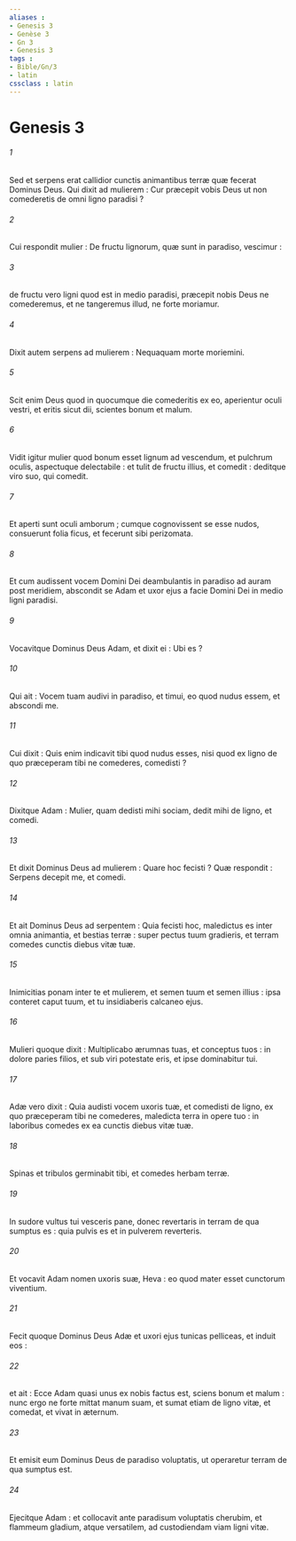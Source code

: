 ```yaml
---
aliases : 
- Genesis 3
- Genèse 3
- Gn 3
- Genesis 3
tags : 
- Bible/Gn/3
- latin
cssclass : latin
---
```


# Genesis 3

###### 1
Sed et serpens erat callidior cunctis animantibus terræ quæ fecerat Dominus Deus. Qui dixit ad mulierem : Cur præcepit vobis Deus ut non comederetis de omni ligno paradisi ?
###### 2
Cui respondit mulier : De fructu lignorum, quæ sunt in paradiso, vescimur :
###### 3
de fructu vero ligni quod est in medio paradisi, præcepit nobis Deus ne comederemus, et ne tangeremus illud, ne forte moriamur.
###### 4
Dixit autem serpens ad mulierem : Nequaquam morte moriemini.
###### 5
Scit enim Deus quod in quocumque die comederitis ex eo, aperientur oculi vestri, et eritis sicut dii, scientes bonum et malum.
###### 6
Vidit igitur mulier quod bonum esset lignum ad vescendum, et pulchrum oculis, aspectuque delectabile : et tulit de fructu illius, et comedit : deditque viro suo, qui comedit.
###### 7
Et aperti sunt oculi amborum ; cumque cognovissent se esse nudos, consuerunt folia ficus, et fecerunt sibi perizomata.
###### 8
Et cum audissent vocem Domini Dei deambulantis in paradiso ad auram post meridiem, abscondit se Adam et uxor ejus a facie Domini Dei in medio ligni paradisi.
###### 9
Vocavitque Dominus Deus Adam, et dixit ei : Ubi es ?
###### 10
Qui ait : Vocem tuam audivi in paradiso, et timui, eo quod nudus essem, et abscondi me.
###### 11
Cui dixit : Quis enim indicavit tibi quod nudus esses, nisi quod ex ligno de quo præceperam tibi ne comederes, comedisti ?
###### 12
Dixitque Adam : Mulier, quam dedisti mihi sociam, dedit mihi de ligno, et comedi.
###### 13
Et dixit Dominus Deus ad mulierem : Quare hoc fecisti ? Quæ respondit : Serpens decepit me, et comedi.
###### 14
Et ait Dominus Deus ad serpentem : Quia fecisti hoc, maledictus es inter omnia animantia, et bestias terræ : super pectus tuum gradieris, et terram comedes cunctis diebus vitæ tuæ.
###### 15
Inimicitias ponam inter te et mulierem, et semen tuum et semen illius : ipsa conteret caput tuum, et tu insidiaberis calcaneo ejus.
###### 16
Mulieri quoque dixit : Multiplicabo ærumnas tuas, et conceptus tuos : in dolore paries filios, et sub viri potestate eris, et ipse dominabitur tui.
###### 17
Adæ vero dixit : Quia audisti vocem uxoris tuæ, et comedisti de ligno, ex quo præceperam tibi ne comederes, maledicta terra in opere tuo : in laboribus comedes ex ea cunctis diebus vitæ tuæ.
###### 18
Spinas et tribulos germinabit tibi, et comedes herbam terræ.
###### 19
In sudore vultus tui vesceris pane, donec revertaris in terram de qua sumptus es : quia pulvis es et in pulverem reverteris.
###### 20
Et vocavit Adam nomen uxoris suæ, Heva : eo quod mater esset cunctorum viventium.
###### 21
Fecit quoque Dominus Deus Adæ et uxori ejus tunicas pelliceas, et induit eos :
###### 22
et ait : Ecce Adam quasi unus ex nobis factus est, sciens bonum et malum : nunc ergo ne forte mittat manum suam, et sumat etiam de ligno vitæ, et comedat, et vivat in æternum.
###### 23
Et emisit eum Dominus Deus de paradiso voluptatis, ut operaretur terram de qua sumptus est.
###### 24
Ejecitque Adam : et collocavit ante paradisum voluptatis cherubim, et flammeum gladium, atque versatilem, ad custodiendam viam ligni vitæ.
